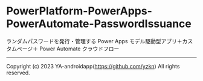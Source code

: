 # PowerPlatform-PowerApps-PowerAutomate-PasswordIssuance

ランダムパスワードを発行・管理する Power Apps モデル駆動型アプリ＋カスタムページ＋ Power Automate クラウドフロー

---

Copyright (c) 2023 YA-androidapp(https://github.com/yzkn) All rights reserved.
